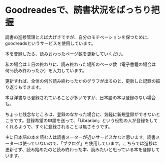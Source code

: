 # Goodreadesで、読書状況をばっちり把握

読書の進捗管理とえば大げさですが、自分のモチベーションを保つために、goodreadsというサービスを使用しています。

本を登録したら、読みおわったページ数を更新していくだけ。

私の場合は１日の終わりに、読み終わった場所のページ数（電子書籍の場合は何％読み終わったか）を入力しています。

更新すれば、全体の何%読み終わったかのグラフが出るのと、更新した記録の振り返りもできます。

本は洋書なら登録されていることが多いですが、日本語の本は登録のない場合も。

ちょっと残念なところは、登録のなかった場合に、気軽に新規登録ができないところです。登録希望の申請を送って、「Librarian」という役割の人が登録をしてくれるようで、すぐに登録されることは無さそうです。

主に日本語の本を読む人は読書メーターが近いサービスかなと思います。読書メーターは使っていないので、「ブクログ」を使用しています。こちらでは進捗は更新せず、読み始めたのと読み終わった本、読みたいと思っている本を登録しています。

